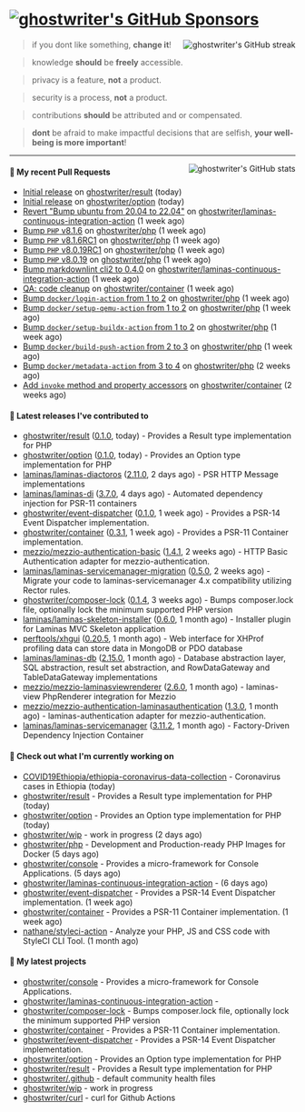 # [![ghostwriter's GitHub Sponsors](https://img.shields.io/github/sponsors/ghostwriter?label=Sponsors&style=flat-square&logo=GitHub%20Sponsors)](https://github.com/sponsors/ghostwriter)

<img alt="ghostwriter's GitHub streak" align="right" src="https://github-readme-streak-stats.herokuapp.com/?user=ghostwriter">

> if you dont like something, **change it**!

> knowledge **should** be **freely** accessible.

> privacy is a feature, **not** a product.

> security is a process, **not** a product.

> contributions **should** be attributed and or compensated.

> **dont** be afraid to make impactful decisions that are selfish, **your well-being is more important**!

---

<img alt="ghostwriter's GitHub stats" align="right" src="https://github-readme-stats.vercel.app/api?username=ghostwriter&show_icons=true&count_private=true&hide_title=true&hide_rank=true&icon_color=333">

#### 🔨 My recent Pull Requests

- [Initial release](https://github.com/ghostwriter/result/pull/1) on [ghostwriter/result](https://github.com/ghostwriter/result) (today)
- [Initial release](https://github.com/ghostwriter/option/pull/1) on [ghostwriter/option](https://github.com/ghostwriter/option) (today)
- [Revert &#34;Bump ubuntu from 20.04 to 22.04&#34;](https://github.com/ghostwriter/laminas-continuous-integration-action/pull/4) on [ghostwriter/laminas-continuous-integration-action](https://github.com/ghostwriter/laminas-continuous-integration-action) (1 week ago)
- [Bump `PHP` v8.1.6](https://github.com/ghostwriter/php/pull/55) on [ghostwriter/php](https://github.com/ghostwriter/php) (1 week ago)
- [Bump `PHP` v8.1.6RC1](https://github.com/ghostwriter/php/pull/54) on [ghostwriter/php](https://github.com/ghostwriter/php) (1 week ago)
- [Bump `PHP` v8.0.19RC1](https://github.com/ghostwriter/php/pull/53) on [ghostwriter/php](https://github.com/ghostwriter/php) (1 week ago)
- [Bump `PHP` v8.0.19](https://github.com/ghostwriter/php/pull/52) on [ghostwriter/php](https://github.com/ghostwriter/php) (1 week ago)
- [Bump markdownlint cli2 to 0.4.0](https://github.com/ghostwriter/laminas-continuous-integration-action/pull/3) on [ghostwriter/laminas-continuous-integration-action](https://github.com/ghostwriter/laminas-continuous-integration-action) (1 week ago)
- [QA: code cleanup](https://github.com/ghostwriter/container/pull/5) on [ghostwriter/container](https://github.com/ghostwriter/container) (1 week ago)
- [Bump `docker/login-action` from 1 to 2](https://github.com/ghostwriter/php/pull/51) on [ghostwriter/php](https://github.com/ghostwriter/php) (1 week ago)
- [Bump `docker/setup-qemu-action` from 1 to 2](https://github.com/ghostwriter/php/pull/50) on [ghostwriter/php](https://github.com/ghostwriter/php) (1 week ago)
- [Bump `docker/setup-buildx-action` from 1 to 2](https://github.com/ghostwriter/php/pull/49) on [ghostwriter/php](https://github.com/ghostwriter/php) (1 week ago)
- [Bump `docker/build-push-action` from 2 to 3](https://github.com/ghostwriter/php/pull/48) on [ghostwriter/php](https://github.com/ghostwriter/php) (1 week ago)
- [Bump `docker/metadata-action` from 3 to 4](https://github.com/ghostwriter/php/pull/43) on [ghostwriter/php](https://github.com/ghostwriter/php) (2 weeks ago)
- [Add `invoke` method and property accessors](https://github.com/ghostwriter/container/pull/4) on [ghostwriter/container](https://github.com/ghostwriter/container) (2 weeks ago)

#### 🔭 Latest releases I've contributed to

- [ghostwriter/result](https://github.com/ghostwriter/result) ([0.1.0](https://github.com/ghostwriter/result/releases/tag/0.1.0), today) - Provides a Result type implementation for PHP
- [ghostwriter/option](https://github.com/ghostwriter/option) ([0.1.0](https://github.com/ghostwriter/option/releases/tag/0.1.0), today) - Provides an Option type implementation for PHP
- [laminas/laminas-diactoros](https://github.com/laminas/laminas-diactoros) ([2.11.0](https://github.com/laminas/laminas-diactoros/releases/tag/2.11.0), 2 days ago) - PSR HTTP Message implementations
- [laminas/laminas-di](https://github.com/laminas/laminas-di) ([3.7.0](https://github.com/laminas/laminas-di/releases/tag/3.7.0), 4 days ago) - Automated dependency injection for PSR-11 containers
- [ghostwriter/event-dispatcher](https://github.com/ghostwriter/event-dispatcher) ([0.1.0](https://github.com/ghostwriter/event-dispatcher/releases/tag/0.1.0), 1 week ago) - Provides a PSR-14 Event Dispatcher implementation.
- [ghostwriter/container](https://github.com/ghostwriter/container) ([0.3.1](https://github.com/ghostwriter/container/releases/tag/0.3.1), 1 week ago) - Provides a PSR-11 Container implementation.
- [mezzio/mezzio-authentication-basic](https://github.com/mezzio/mezzio-authentication-basic) ([1.4.1](https://github.com/mezzio/mezzio-authentication-basic/releases/tag/1.4.1), 2 weeks ago) - HTTP Basic Authentication adapter for mezzio-authentication.
- [laminas/laminas-servicemanager-migration](https://github.com/laminas/laminas-servicemanager-migration) ([0.5.0](https://github.com/laminas/laminas-servicemanager-migration/releases/tag/0.5.0), 2 weeks ago) - Migrate your code to laminas-servicemanager 4.x compatibility utilizing Rector rules.
- [ghostwriter/composer-lock](https://github.com/ghostwriter/composer-lock) ([0.1.4](https://github.com/ghostwriter/composer-lock/releases/tag/0.1.4), 3 weeks ago) - Bumps composer.lock file, optionally lock the minimum supported PHP version
- [laminas/laminas-skeleton-installer](https://github.com/laminas/laminas-skeleton-installer) ([0.6.0](https://github.com/laminas/laminas-skeleton-installer/releases/tag/0.6.0), 1 month ago) - Installer plugin for Laminas MVC Skeleton application
- [perftools/xhgui](https://github.com/perftools/xhgui) ([0.20.5](https://github.com/perftools/xhgui/releases/tag/0.20.5), 1 month ago) - Web interface for XHProf profiling data can store data in MongoDB or PDO database
- [laminas/laminas-db](https://github.com/laminas/laminas-db) ([2.15.0](https://github.com/laminas/laminas-db/releases/tag/2.15.0), 1 month ago) - Database abstraction layer, SQL abstraction, result set abstraction, and RowDataGateway and TableDataGateway implementations
- [mezzio/mezzio-laminasviewrenderer](https://github.com/mezzio/mezzio-laminasviewrenderer) ([2.6.0](https://github.com/mezzio/mezzio-laminasviewrenderer/releases/tag/2.6.0), 1 month ago) - laminas-view PhpRenderer integration for Mezzio
- [mezzio/mezzio-authentication-laminasauthentication](https://github.com/mezzio/mezzio-authentication-laminasauthentication) ([1.3.0](https://github.com/mezzio/mezzio-authentication-laminasauthentication/releases/tag/1.3.0), 1 month ago) - laminas-authentication adapter for mezzio-authentication.
- [laminas/laminas-servicemanager](https://github.com/laminas/laminas-servicemanager) ([3.11.2](https://github.com/laminas/laminas-servicemanager/releases/tag/3.11.2), 1 month ago) - Factory-Driven Dependency Injection Container

#### 👷 Check out what I'm currently working on

- [COVID19Ethiopia/ethiopia-coronavirus-data-collection](https://github.com/COVID19Ethiopia/ethiopia-coronavirus-data-collection) - Coronavirus cases in Ethiopia (today)
- [ghostwriter/result](https://github.com/ghostwriter/result) - Provides a Result type implementation for PHP (today)
- [ghostwriter/option](https://github.com/ghostwriter/option) - Provides an Option type implementation for PHP (today)
- [ghostwriter/wip](https://github.com/ghostwriter/wip) - work in progress (2 days ago)
- [ghostwriter/php](https://github.com/ghostwriter/php) - Development and Production-ready PHP Images for Docker (5 days ago)
- [ghostwriter/console](https://github.com/ghostwriter/console) - Provides a micro-framework for Console Applications. (5 days ago)
- [ghostwriter/laminas-continuous-integration-action](https://github.com/ghostwriter/laminas-continuous-integration-action) -  (6 days ago)
- [ghostwriter/event-dispatcher](https://github.com/ghostwriter/event-dispatcher) - Provides a PSR-14 Event Dispatcher implementation. (1 week ago)
- [ghostwriter/container](https://github.com/ghostwriter/container) - Provides a PSR-11 Container implementation. (1 week ago)
- [nathane/styleci-action](https://github.com/nathane/styleci-action) - Analyze your PHP, JS and CSS code with StyleCI CLI Tool. (1 month ago)

#### 🌱 My latest projects

- [ghostwriter/console](https://github.com/ghostwriter/console) - Provides a micro-framework for Console Applications.
- [ghostwriter/laminas-continuous-integration-action](https://github.com/ghostwriter/laminas-continuous-integration-action) - 
- [ghostwriter/composer-lock](https://github.com/ghostwriter/composer-lock) - Bumps composer.lock file, optionally lock the minimum supported PHP version
- [ghostwriter/container](https://github.com/ghostwriter/container) - Provides a PSR-11 Container implementation.
- [ghostwriter/event-dispatcher](https://github.com/ghostwriter/event-dispatcher) - Provides a PSR-14 Event Dispatcher implementation.
- [ghostwriter/option](https://github.com/ghostwriter/option) - Provides an Option type implementation for PHP
- [ghostwriter/result](https://github.com/ghostwriter/result) - Provides a Result type implementation for PHP
- [ghostwriter/.github](https://github.com/ghostwriter/.github) - default community health files
- [ghostwriter/wip](https://github.com/ghostwriter/wip) - work in progress
- [ghostwriter/curl](https://github.com/ghostwriter/curl) - curl for Github Actions

